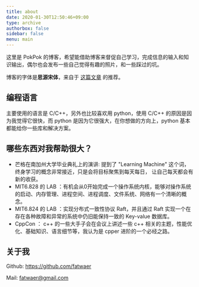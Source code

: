 ```yaml
---
title: about
date: 2020-01-30T12:50:46+09:00
type: archive
authorbox: false
sidebar: false
menu: main
---
```



这里是 PokPok 的博客，希望能借助博客来督促自己学习，完成信息的输入和知识输出，偶尔也会发布一些自己觉得有趣的照片，和一些踩过的坑。

博客的字体是**思源宋体**，来自于 [这篇文章](https://bestzuo.cn/posts/notoserifsc.html#%E6%80%9D%E6%BA%90%E5%AE%8B%E4%BD%93) 的推荐。

## 编程语言

主要使用的语言是 C/C++，另外也比较喜欢用 python，使用 C/C++ 的原因是因为我觉得它很快，而 python 是因为它很强大，在你想做的方向上，python
基本都能给你一些库和解决方案。

## 哪些东西对我帮助很大？

- 芒格在南加州大学毕业典礼上的演讲: 提到了 "Learning Machine" 这个词，终身学习的概念非常接近，只是会将目标聚焦到每天每日，
让自己每天都会有新的收获。
- MIT6.828 的 LAB ：有机会从0开始完成一个操作系统内核，能够对操作系统的启动、内存管理、进程空间、进程调度、文件系统、网络有一个清晰的概念。
- MIT6.824 的 LAB ：实现分布式一致性协议 Raft，并且通过 Raft 实现一个在存在各种故障和异常的系统中仍旧能保持一致的 Key-value 数据库。
- CppCon ： c++ 的一些大手子会在会议上讲述一些 c++ 相关的主题，性能优化、基础知识、语言细节等，我认为是 cpper 进阶的一个必经之路。

## 关于我

Github: <https://github.com/fatwaer>

Mail: fatwaer@gmail.com
